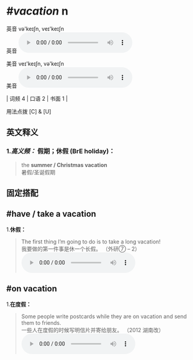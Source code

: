 # ***\#vacation*** n
英音 və'keɪʃn, veɪ'keɪʃn  
英音
<audio src="./media/vacation1.aac" controls="controls"></audio>

美音 veɪ'keɪʃn, və'keɪʃn  
美音
<audio src="./media/vacation-m.aac" controls="controls"></audio>



| 词频 4 | 口语 2 | 书面 1 |  

用法点拨  [C] & [U] 

英文释义
---
### 1.*高义频：* **假期；休假 (BrE holiday)：**  

 > the **summer / Christmas vacation**  
 > 暑假/圣诞假期    


固定搭配
---
## \#have / take a vacation 
1.**休假：**  

 > The first thing I’m going to do is to take a long vacation!   
 > 我要做的第一件事是休一个长假。  （外研⑦ – 2）  
<audio src="./media/1-vacation.aac" controls="controls"></audio>

## \#on vacation 
1.**在度假：**  

 > Some people write postcards while they are on vacation and send them to friends.   
 > 一些人在度假的时候写明信片并寄给朋友。  （2012 湖南改）  
<audio src="./media/2-vacation.aac" controls="controls"></audio>


